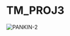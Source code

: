 # TM_PROJ3

![PANKIN-2](https://github.com/ChocoChip30/TM_PROJ3/assets/155379882/08461b3d-3385-4066-912c-4c1d973d5b18)


